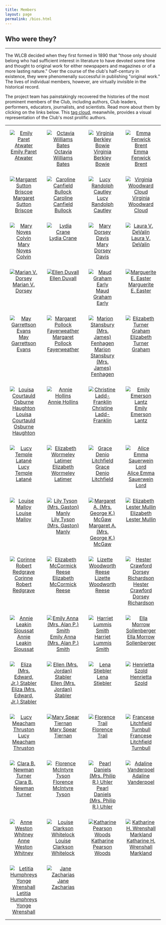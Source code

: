 ```yaml
---
title: Members
layout: page
permalink: /bios.html
---
```

<style>
    td, th {
        width: 120px;
        height: 120px;
        padding: 15px;
        text-align: center;
        vertical-align: top;
    }
</style> 
## Who were they?
***

The WLCB decided when they first formed in 1890 that "those only should belong who had sufficient interest in literature to have devoted some time and thought to original work for either newspapers and magazines or of a more lasting nature." Over the course of the club's half-century in existence, they were phenomenally successful in publishing "original work." The lives of individual members, however, are virtually invisible in the historical record. 

The project team has painstakingly recovered the histories of the most prominent members of the Club, including authors, Club leaders, performers, educators, journalists, and scientists. Read more about them by clicking on the links below. This [tag cloud](https://wlcb.github.io/archive/subjects.html), meanwhile, provides a visual representation of the Club's most prolific authors.

<table>
<tr>
    <td><a href="https://wlcb.github.io/archive/EmilyAtwater.html"><img src="https://wlcb.github.io/archive/assets/img/EmilyAtwater.jpg" alt="Emily Paret Atwater"><br />Emily Paret Atwater</a></td>
    <td><a href="https://wlcb.github.io/archive/OctaviaBates.html"><img src="https://wlcb.github.io/archive/assets/img/OctaviaBates.jpg" alt="Octavia Williams Bates"><br />Octavia Williams Bates</a></td>
    <td><a href="https://wlcb.github.io/archive/VirginiaBowie.html"><img src="https://wlcb.github.io/archive/assets/img/VirginiaBowie.jpg" alt="Virginia Berkley Bowie"><br />Virginia Berkley Bowie</a></td>
    <td><a href="https://wlcb.github.io/archive/EmmaBrent.html"><img src="https://wlcb.github.io/archive/assets/img/NoBioImage.jpg" alt="Emma Fenwick Brent"><br />Emma Fenwick Brent</a></td>
</tr>
<tr>
    <td><a href="https://wlcb.github.io/archive//MargaretBriscoe.html"><img src="https://wlcb.github.io/archive/assets/img/MargaretBriscoe.jpg" alt="Margaret Sutton Briscoe"><br />Margaret Sutton Briscoe</a></td>
    <td><a href="https://wlcb.github.io/archive/CarolineBullock.html"><img src="https://wlcb.github.io/archive/assets/img/NoBioImage.jpg" alt="Caroline Canfield Bullock"><br />Caroline Canfield Bullock</a></td>
    <td><a href="https://wlcb.github.io/archive//LucyCautley.html"><img src="https://wlcb.github.io/archive/assets/img/LucyCautley.jpg" alt="Lucy Randolph Cautley"><br />Lucy Randolph Cautley</a></td>
    <td><a href="https://wlcb.github.io/archive/VirginiaCloud.html"><img src="https://wlcb.github.io/archive/assets/img/VirginiaCloud.jpg" alt="Virginia Woodward Cloud"><br />Virginia Woodward Cloud</a></td>
</tr>
<tr>
    <td><a href="https://wlcb.github.io/archive/MaryColvin.html"><img src="https://wlcb.github.io/archive/assets/img/NoBioImage.jpg" alt="Mary Noyes Colvin"><br />Mary Noyes Colvin</a></td>
    <td><a href="https://wlcb.github.io/archive/LydiaCrane.html"><img src="https://wlcb.github.io/archive/assets/img/LydiaCrane.jpg" alt="Lydia Crane"><br />Lydia Crane</a></td>
    <td><a href="https://wlcb.github.io/archive/MaryDavis.html"><img src="https://wlcb.github.io/archive/assets/img/MaryDavis.jpg" alt="Mary Dorsey Davis"><br />Mary Dorsey Davis</a></td>
    <td><a href="https://wlcb.github.io/archive//LauraDeValin.html"><img src="https://wlcb.github.io/archive/assets/img/NoBioImage.jpg" alt="Laura V. DeValin"><br />Laura V. DeValin</a></td>
</tr>
<tr>
    <td><a href="https://wlcb.github.io/archive/MarianDorsey.html"><img src="https://wlcb.github.io/archive/assets/img/MarianDorsey.jpg" alt="Marian V. Dorsey"><br />Marian V. Dorsey</a></td>
    <td><a href="https://wlcb.github.io/archive/EllenDuvall.html"><img src="https://wlcb.github.io/archive/assets/img/NoBioImage.jpg" alt="Ellen Duvall"><br />Ellen Duvall</a></td>
    <td><a href="https://wlcb.github.io/archive/MaudEarly.html"><img src="https://wlcb.github.io/archive/assets/img/MaudEarly.jpg" alt="Maud Graham Early"><br />Maud Graham Early</a></td>
    <td><a href="https://wlcb.github.io/archive/MargueriteEaster.html"><img src="https://wlcb.github.io/archive/assets/img/MagueriteEaster.jpg" alt="Marguerite E. Easter"><br />Marguerite E. Easter</a></td>
</tr>
<tr>
    <td><a href="https://wlcb.github.io/archive/MayEvans.html"><img src="https://wlcb.github.io/archive/assets/img/MayEvans.jpg" alt="May Garrettson Evans"><br />May Garrettson Evans</a></td>
    <td><a href="https://wlcb.github.io/archive/MargaretFayerweather.html"><img src="https://wlcb.github.io/archive/assets/img/NoBioImage.jpg" alt="Margaret Pollock Fayerweather"><br />Margaret Pollock Fayerweather</a></td>
    <td><a href="https://wlcb.github.io/archive/MarionFenhagen.html"><img src="https://wlcb.github.io/archive/assets/img/NoBioImage.jpg" alt="Marion Stansbury (Mrs. James) Fenhagen"><br />Marion Stansbury (Mrs. James) Fenhagen</a></td>    
    <td><a href="https://wlcb.github.io/archive/ElizabethGraham.html"><img src="https://wlcb.github.io/archive/assets/img/ElizabethGraham.jpg" alt="Elizabeth Turner Graham"><br />Elizabeth Turner Graham</a></td>
</tr>
<tr>
    <td><a href="https://wlcb.github.io/archive/LouisaHaughton.html"><img src="https://wlcb.github.io/archive/assets/img/LouisaHaughton.jpg" alt="Louisa Courtauld Osburne Haughton"><br />Louisa Courtauld Osburne Haughton</a></td>
    <td><a href="https://wlcb.github.io/archive/AnnieHollins.html"><img src="https://wlcb.github.io/archive/assets/img/NoBioImage.jpg" alt="Annie Hollins"><br />Annie Hollins</a></td>
    <td><a href="https://wlcb.github.io/archive/ChristineLaddFranklin.html"><img src="https://wlcb.github.io/archive/assets/img/ChristineLaddFranklin.jpg" alt="Christine Ladd-Franklin"><br />Christine Ladd-Franklin</a></td>    
    <td><a href="https://wlcb.github.io/archive/EmilyLantz.html"><img src="https://wlcb.github.io/archive/assets/img/NoBioImage.jpg" alt="Emily Emerson Lantz"><br />Emily Emerson Lantz</a></td> 
</tr>
<tr>
    <td><a href="https://wlcb.github.io/archive/LucyLatane.html"><img src="https://wlcb.github.io/archive/assets/img/NoBioImage.jpg" alt="Lucy Temple Latané"><br />Lucy Temple Latané</a></td> 
    <td><a href="https://wlcb.github.io/archive/ElizabethLatimer.html"><img src="https://wlcb.github.io/archive/assets/img/ElizabethLatimer.jpg" alt="Elizabeth Wormeley Latimer"><br />Elizabeth Wormeley Latimer</a></td>
    <td><a href="https://wlcb.github.io/archive/GraceLitchfield.html"><img src="https://wlcb.github.io/archive/assets/img/GraceLitchfield.jpg" alt="Grace Denio Litchfield"><br />Grace Denio Litchfield</a></td>    
    <td><a href="https://wlcb.github.io/archive/AliceLord.html"><img src="https://wlcb.github.io/archive/assets/img/AliceLord.jpg" alt="Alice Emma Sauerwein Lord"><br />Alice Emma Sauerwein Lord</a></td> 
</tr>
<tr>
    <td><a href="https://wlcb.github.io/archive/LouiseMalloy.html"><img src="https://wlcb.github.io/archive/assets/img/LouiseMalloy.jpg" alt="Louise Malloy"><br />Louise Malloy</a></td> 
    <td><a href="https://wlcb.github.io/archive/LilyManly.html"><img src="https://wlcb.github.io/archive/assets/img/NoBioImage.jpg" alt="Lily Tyson (Mrs. Gaston) Manly"><br />Lily Tyson (Mrs. Gaston) Manly</a></td>
    <td><a href="https://wlcb.github.io/archive/MargaretMcGaw.html"><img src="https://wlcb.github.io/archive/assets/img/NoBioImage.jpg" alt="Margaret A. (Mrs. George K.) McGaw"><br />Margaret A. (Mrs. George K.) McGaw</a></td>  
    <td><a href="https://wlcb.github.io/archive/ElizabethMullin.html"><img src="https://wlcb.github.io/archive/assets/img/ElizabethMullin.jpg" alt="Elizabeth Lester Mullin"><br />Elizabeth Lester Mullin</a></td> 
</tr>
<tr>
    <td><a href="https://wlcb.github.io/archive/CorinneRedgrave.html"><img src="https://wlcb.github.io/archive/assets/img/CorinneRedgrave.jpg" alt="Corinne Robert Redgrave"><br />Corinne Robert Redgrave</a></td>
    <td><a href="https://wlcb.github.io/archive/ElizabethReese.html"><img src="https://wlcb.github.io/archive/assets/img/NoBioImage.jpg" alt="Elizabeth McCormick Reese"><br />Elizabeth McCormick Reese</a></td>
    <td><a href="https://wlcb.github.io/archive/LizetteReese.html"><img src="https://wlcb.github.io/archive/assets/img/LizetteReese.jpg" alt="Lizette Woodworth Reese"><br />Lizette Woodworth Reese</a></td>
    <td><a href="https://wlcb.github.io/archive/HesterRichardson.html"><img src="https://wlcb.github.io/archive/assets/img/HesterRichardson.jpg" alt="Hester Crawford Dorsey Richardson"><br />Hester Crawford Dorsey Richardson</a></td>
</tr>
<tr>
    <td><a href="https://wlcb.github.io/archive/AnnieSioussat.html"><img src="https://wlcb.github.io/archive/assets/img/AnnieSioussat.jpg" alt="Annie Leakin Sioussat"><br />Annie Leakin Sioussat</a></td>
    <td><a href="https://wlcb.github.io/archive/EmilySmith.html"><img src="https://wlcb.github.io/archive/assets/img/NoBioImage.jpg" alt="Emily Anna (Mrs. Alan P.) Smith"><br />Emily Anna (Mrs. Alan P.) Smith</a></td>
    <td><a href="https://wlcb.github.io/archive/HarrietSmith.html"><img src="https://wlcb.github.io/archive/assets/img/HarrietSmith.jpg" alt="Harriet Lummis Smith"><br />Harriet Lummis Smith</a></td>
<td><a href="https://wlcb.github.io/archive/EllaSollenberger.html"><img src="https://wlcb.github.io/archive/assets/img/NoBioImage.jpg" alt="Ella Morrow Sollenberger"><br />Ella Morrow Sollenberger</a></td>
</tr>
<tr>
    <td><a href="https://wlcb.github.io/archive/ElizaStabler.html"><img src="https://wlcb.github.io/archive/assets/img/NoBioImage.jpg" alt="Eliza (Mrs. Edward, Jr.) Stabler"><br />Eliza (Mrs. Edward, Jr.) Stabler</a></td>
    <td><a href="https://wlcb.github.io/archive/EllenStabler.html"><img src="https://wlcb.github.io/archive/assets/img/NoBioImage.jpg" alt="Ellen (Mrs. Jordan) Stabler"><br />Ellen (Mrs. Jordan) Stabler</a></td>
    <td><a href="https://wlcb.github.io/archive/LenaStiebler.html"><img src="https://wlcb.github.io/archive/assets/img/LenaStiebler.jpg" alt="Lena Stiebler"><br />Lena Stiebler</a></td>
<td><a href="https://wlcb.github.io/archive/HenriettaSzold.html"><img src="https://wlcb.github.io/archive/assets/img/HenriettaSzold.jpg" alt="Henrietta Szold"><br />Henrietta Szold</a></td>
</tr>
<tr>
    <td><a href="https://wlcb.github.io/archive/LucyThruston.html"><img src="https://wlcb.github.io/archive/assets/img/LucyThruston.jpg" alt="Lucy Meacham Thruston"><br />Lucy Meacham Thruston</a></td>
    <td><a href="https://wlcb.github.io/archive/MaryTiernan.html"><img src="https://wlcb.github.io/archive/assets/img/MaryTiernan.jpg" alt="Mary Spear Tiernan"><br />Mary Spear Tiernan</a></td>
    <td><a href="https://wlcb.github.io/archive/FlorenceTrail.html"><img src="https://wlcb.github.io/archive/assets/img/FlorenceTrail.jpg" alt="Florence Trail"><br />Florence Trail</a></td>
<td><a href="https://wlcb.github.io/archive/FranceseTurnbull.html"><img src="https://wlcb.github.io/archive/assets/img/FranceseTurnbull.jpg" alt="Francese Litchfield Turnbull"><br />Francese Litchfield Turnbull</a></td>
</tr>
<tr>
    <td><a href="https://wlcb.github.io/archive/ClaraTurner.html"><img src="https://wlcb.github.io/archive/assets/img/ClaraTurner.jpg" alt="Clara B. Newman Turner"><br />Clara B. Newman Turner</a></td>
    <td><a href="https://wlcb.github.io/archive/FlorenceTyson.html"><img src="https://wlcb.github.io/archive/assets/img/NoBioImage.jpg" alt="Florence McIntyre Tyson"><br />Florence McIntyre Tyson</a></td>
    <td><a href="https://wlcb.github.io/archive/PearlUhler.html"><img src="https://wlcb.github.io/archive/assets/img/NoBioImage.jpg" alt="Pearl Daniels (Mrs. Philip R.) Uhler"><br />Pearl Daniels (Mrs. Philip R.) Uhler</a></td>
    <td><a href="https://wlcb.github.io/archive/AdalineVanderpoel.html"><img src="https://wlcb.github.io/archive/assets/img/AdalineVanderpoel.jpg" alt="Adaline Vanderpoel"><br />Adaline Vanderpoel</a></td>
</tr>
<tr>
    <td><a href="https://wlcb.github.io/archive/AnneWhitney.html"><img src="https://wlcb.github.io/archive/assets/img/AnneWhitney.jpg" alt="Anne Weston Whitney"><br />Anne Weston Whitney</a></td>
    <td><a href="https://wlcb.github.io/archive/LouiseWhitelock.html"><img src="https://wlcb.github.io/archive/assets/img/LouiseWhitelock.jpg" alt="Louise Clarkson Whitelock"><br />Louise Clarkson Whitelock</a></td>
    <td><a href="https://wlcb.github.io/archive/KatharineWoods.html"><img src="https://wlcb.github.io/archive/assets/img/KatharineWoods.jpeg" alt="Katharine Pearson Woods"><br />Katharine Pearson Woods</a></td>
    <td><a href="https://wlcb.github.io/archive/KatharineMarkland.html"><img src="https://wlcb.github.io/archive/assets/img/NoBioImage.jpg" alt="Katharine H. Wrenshall Markland"><br />Katharine H. Wrenshall Markland</a></td>
</tr>
    <tr>
    <td><a href="https://wlcb.github.io/archive/LetitiaWrenshall.html"><img src="https://wlcb.github.io/archive/assets/img/LetitiaWrenshall.jpg" alt="Letitia Humphreys Yonge Wrenshall"><br />Letitia Humphreys Yonge Wrenshall</a></td>
    <td><a href="https://wlcb.github.io/archive/JaneZacharias.html"><img src="https://wlcb.github.io/archive/assets/img/NoBioImage.jpg" alt="Jane Zacharias"><br />Jane Zacharias</a></td>
    <td></td>
    <td></td>
</tr>
</table>
